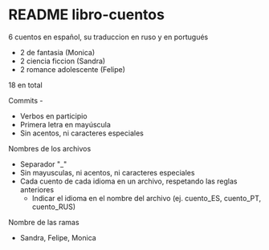 # README libro-cuentos

6 cuentos en español, su traduccion en ruso y en portugués
 - 2 de fantasia (Monica)
 - 2 ciencia ficcion (Sandra)
 - 2 romance adolescente (Felipe)
 
 18 en total

 
 Commits - 
 - Verbos en participio
 - Primera letra en mayúscula
 - Sin acentos, ni caracteres especiales
 
 Nombres de los archivos
 - Separador "_"
 - Sin mayusculas, ni acentos, ni caracteres especiales
 - Cada cuento de cada idioma en un archivo, respetando las reglas anteriores
    - Indicar el idioma en el nombre del archivo (ej. cuento_ES, cuento_PT, cuento_RUS)
 
 Nombre de las ramas
  - Sandra, Felipe, Monica
